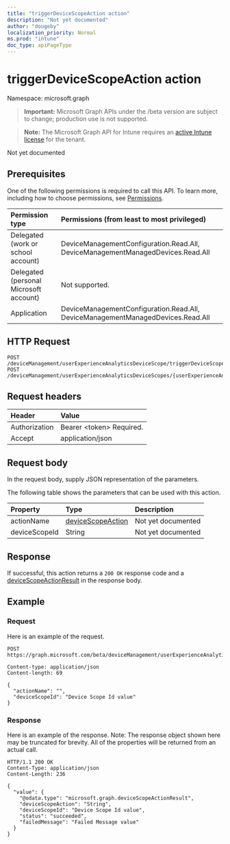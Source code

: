 ```yaml
---
title: "triggerDeviceScopeAction action"
description: "Not yet documented"
author: "dougeby"
localization_priority: Normal
ms.prod: "intune"
doc_type: apiPageType
---
```


# triggerDeviceScopeAction action

Namespace: microsoft.graph

> **Important:** Microsoft Graph APIs under the /beta version are subject to change; production use is not supported.

> **Note:** The Microsoft Graph API for Intune requires an [active Intune license](https://go.microsoft.com/fwlink/?linkid=839381) for the tenant.

Not yet documented

## Prerequisites
One of the following permissions is required to call this API. To learn more, including how to choose permissions, see [Permissions](/graph/permissions-reference).

|Permission type|Permissions (from least to most privileged)|
|:---|:---|
|Delegated (work or school account)|DeviceManagementConfiguration.Read.All, DeviceManagementManagedDevices.Read.All|
|Delegated (personal Microsoft account)|Not supported.|
|Application|DeviceManagementConfiguration.Read.All, DeviceManagementManagedDevices.Read.All|

## HTTP Request
<!-- {
  "blockType": "ignored"
}
-->
``` http
POST /deviceManagement/userExperienceAnalyticsDeviceScope/triggerDeviceScopeAction
POST /deviceManagement/userExperienceAnalyticsDeviceScopes/{userExperienceAnalyticsDeviceScopeId}/triggerDeviceScopeAction
```

## Request headers
|Header|Value|
|:---|:---|
|Authorization|Bearer &lt;token&gt; Required.|
|Accept|application/json|

## Request body
In the request body, supply JSON representation of the parameters.

The following table shows the parameters that can be used with this action.

|Property|Type|Description|
|:---|:---|:---|
|actionName|[deviceScopeAction](../resources/intune-devices-devicescopeaction.md)|Not yet documented|
|deviceScopeId|String|Not yet documented|



## Response
If successful, this action returns a `200 OK` response code and a [deviceScopeActionResult](../resources/intune-devices-devicescopeactionresult.md) in the response body.

## Example

### Request
Here is an example of the request.
``` http
POST https://graph.microsoft.com/beta/deviceManagement/userExperienceAnalyticsDeviceScope/triggerDeviceScopeAction

Content-type: application/json
Content-length: 69

{
  "actionName": "",
  "deviceScopeId": "Device Scope Id value"
}
```

### Response
Here is an example of the response. Note: The response object shown here may be truncated for brevity. All of the properties will be returned from an actual call.
``` http
HTTP/1.1 200 OK
Content-Type: application/json
Content-Length: 236

{
  "value": {
    "@odata.type": "microsoft.graph.deviceScopeActionResult",
    "deviceScopeAction": "String",
    "deviceScopeId": "Device Scope Id value",
    "status": "succeeded",
    "failedMessage": "Failed Message value"
  }
}
```





